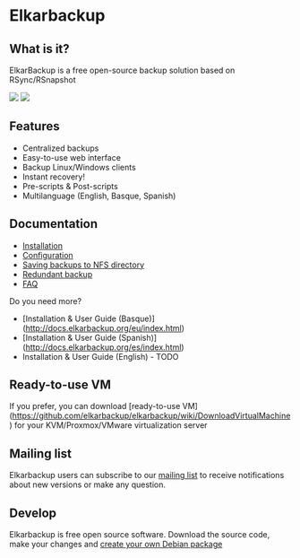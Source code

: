 # Elkarbackup

## What is it?
ElkarBackup is a free open-source backup solution based on RSync/RSnapshot

<img src="http://www.elkarbackup.org/images/screenshots/login.png" />
<img src="http://www.elkarbackup.org/images/screenshots/jobs.png" />

## Features
- Centralized backups
- Easy-to-use web interface
- Backup Linux/Windows clients
- Instant recovery!
- Pre-scripts & Post-scripts
- Multilanguage (English, Basque, Spanish)

## Documentation
* [Installation](https://github.com/elkarbackup/elkarbackup/wiki/Installation)
* [Configuration](https://github.com/elkarbackup/elkarbackup/wiki/Configuration)
* [Saving backups to NFS directory](https://github.com/elkarbackup/elkarbackup/wiki/Saving-backups-to-NFS-directory)
* [Redundant backup](https://github.com/elkarbackup/elkarbackup/wiki/RedundantBackup)
* [FAQ](https://github.com/elkarbackup/elkarbackup/wiki/FAQ)

Do you need more?

- [Installation & User Guide (Basque)] (http://docs.elkarbackup.org/eu/index.html)
- [Installation & User Guide (Spanish)] (http://docs.elkarbackup.org/es/index.html)
- Installation & User Guide (English) - TODO


## Ready-to-use VM

If you prefer, you can download [ready-to-use VM] (https://github.com/elkarbackup/elkarbackup/wiki/DownloadVirtualMachine) for your KVM/Proxmox/VMware virtualization server

## Mailing list

Elkarbackup users can subscribe to our [mailing list](https://groups.google.com/forum/?hl=es#!forum/elkarbackup-users) to receive notifications about new versions or make any question.


## Develop

Elkarbackup is free open source software. Download the source code, make your changes and [create your own Debian package](https://github.com/elkarbackup/elkarbackup/wiki/BuildPackage)

